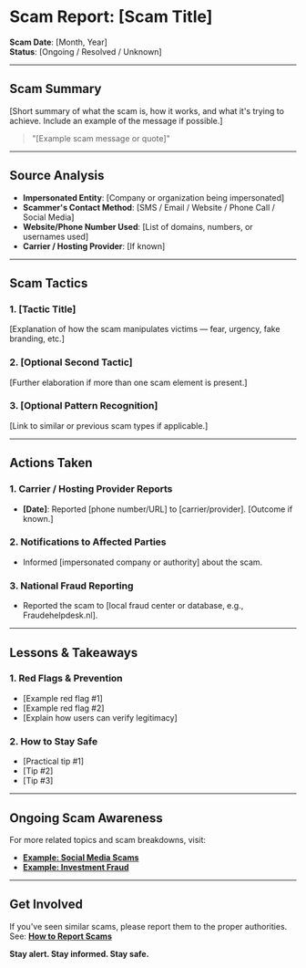 # Scam Report: [Scam Title]

**Scam Date**: [Month, Year]  
**Status**: [Ongoing / Resolved / Unknown]

---
## Scam Summary  
[Short summary of what the scam is, how it works, and what it's trying to achieve. Include an example of the message if possible.]

> "[Example scam message or quote]"

---
## Source Analysis  
- **Impersonated Entity**: [Company or organization being impersonated]  
- **Scammer's Contact Method**: [SMS / Email / Website / Phone Call / Social Media]  
- **Website/Phone Number Used**: [List of domains, numbers, or usernames used]  
- **Carrier / Hosting Provider**: [If known]

---
## Scam Tactics  
### 1. [Tactic Title]  
[Explanation of how the scam manipulates victims — fear, urgency, fake branding, etc.]

### 2. [Optional Second Tactic]  
[Further elaboration if more than one scam element is present.]

### 3. [Optional Pattern Recognition]  
[Link to similar or previous scam types if applicable.]

---
## Actions Taken  
### 1. Carrier / Hosting Provider Reports  
- **[Date]**: Reported [phone number/URL] to [carrier/provider]. [Outcome if known.]

### 2. Notifications to Affected Parties  
- Informed [impersonated company or authority] about the scam.

### 3. National Fraud Reporting  
- Reported the scam to [local fraud center or database, e.g., Fraudehelpdesk.nl].

---
## Lessons & Takeaways  
### 1. Red Flags & Prevention  
- [Example red flag #1]  
- [Example red flag #2]  
- [Explain how users can verify legitimacy]

### 2. How to Stay Safe  
- [Practical tip #1]  
- [Tip #2]  
- [Tip #3]

---
## Ongoing Scam Awareness  
For more related topics and scam breakdowns, visit:  
- [**Example: Social Media Scams**](../General/SocialMediaScam.md)  
- [**Example: Investment Fraud**](../General/InvestmentFraud.md)

---
## Get Involved  
If you've seen similar scams, please report them to the proper authorities.  
See: [**How to Report Scams**](../General/GetInvolved.md)

**Stay alert. Stay informed. Stay safe.**
